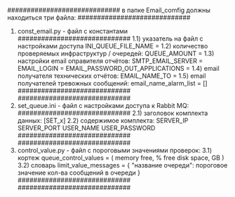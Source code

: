 #############################
в папке Email_comfig должны находиться три файла:
#############################
1) const_email.py - файл с константами 
#############################
1.1) указатель на файл с настройками доступа
INI_QUEUE_FILE_NAME =
1.2) количество проверяемых инфраструктур / очередей:
QUEUE_AMOUNT =
1.3) настройки email оправителя отчётов:
SMTP_EMAIL_SERVER =
EMAIL_LOGIN =
EMAIL_PASSWORD_OUT_APPLICATIONS =
1.4) email получателя технических отчётов:
EMAIL_NAME_TO =
1.5) email получателей тревожных сообщений:
email_name_alarm_list = []
#############################
#############################
2) set_queue.ini - файл с настройками доступа к Rabbit MQ:
#############################
2.1) заголовок комплекта данных:
[SET_x]
2.2) содержимое комплекта:
SERVER_IP
SERVER_PORT
USER_NAME
USER_PASSWORD
#############################
#############################
3) control_value.py - файл с пороговыми значениями проверок:
3.1) кортеж queue_control_values = ( 
memory free, % 
free disk space, GB
   )
3.2) словарь limit_value_messages = {
   "название очереди": пороговое значение кол-ва сообщений в очереди
   }
#############################
#############################